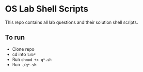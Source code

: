 # OS Lab Shell Scripts

This repo contains all lab questions and their solution shell scripts.

## To run

- Clone repo
- cd into `lab*`
- Run `chmod +x q*.sh`
- Run `./q*.sh`
